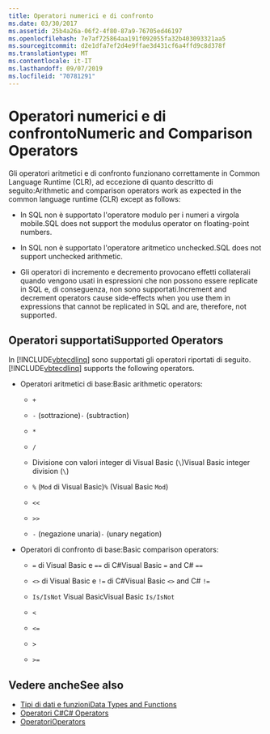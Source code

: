```yaml
---
title: Operatori numerici e di confronto
ms.date: 03/30/2017
ms.assetid: 25b4a26a-06f2-4f80-87a9-76705ed46197
ms.openlocfilehash: 7e7af725864aa191f092055fa32b403093321aa5
ms.sourcegitcommit: d2e1dfa7ef2d4e9ffae3d431cf6a4ffd9c8d378f
ms.translationtype: MT
ms.contentlocale: it-IT
ms.lasthandoff: 09/07/2019
ms.locfileid: "70781291"
---
```

# <a name="numeric-and-comparison-operators"></a><span data-ttu-id="2e308-102">Operatori numerici e di confronto</span><span class="sxs-lookup"><span data-stu-id="2e308-102">Numeric and Comparison Operators</span></span>

<span data-ttu-id="2e308-103">Gli operatori aritmetici e di confronto funzionano correttamente in Common Language Runtime (CLR), ad eccezione di quanto descritto di seguito:</span><span class="sxs-lookup"><span data-stu-id="2e308-103">Arithmetic and comparison operators work as expected in the common language runtime (CLR) except as follows:</span></span>

- <span data-ttu-id="2e308-104">In SQL non è supportato l'operatore modulo per i numeri a virgola mobile.</span><span class="sxs-lookup"><span data-stu-id="2e308-104">SQL does not support the modulus operator on floating-point numbers.</span></span>

- <span data-ttu-id="2e308-105">In SQL non è supportato l'operatore aritmetico unchecked.</span><span class="sxs-lookup"><span data-stu-id="2e308-105">SQL does not support unchecked arithmetic.</span></span>

- <span data-ttu-id="2e308-106">Gli operatori di incremento e decremento provocano effetti collaterali quando vengono usati in espressioni che non possono essere replicate in SQL e, di conseguenza, non sono supportati.</span><span class="sxs-lookup"><span data-stu-id="2e308-106">Increment and decrement operators cause side-effects when you use them in expressions that cannot be replicated in SQL and are, therefore, not supported.</span></span>

## <a name="supported-operators"></a><span data-ttu-id="2e308-107">Operatori supportati</span><span class="sxs-lookup"><span data-stu-id="2e308-107">Supported Operators</span></span>

<span data-ttu-id="2e308-108">In [!INCLUDE[vbtecdlinq](../../../../../../includes/vbtecdlinq-md.md)] sono supportati gli operatori riportati di seguito.</span><span class="sxs-lookup"><span data-stu-id="2e308-108">[!INCLUDE[vbtecdlinq](../../../../../../includes/vbtecdlinq-md.md)] supports the following operators.</span></span>

- <span data-ttu-id="2e308-109">Operatori aritmetici di base:</span><span class="sxs-lookup"><span data-stu-id="2e308-109">Basic arithmetic operators:</span></span>

  - `+`

  - <span data-ttu-id="2e308-110">`-` (sottrazione)</span><span class="sxs-lookup"><span data-stu-id="2e308-110">`-` (subtraction)</span></span>

  - `*`

  - `/`

  - <span data-ttu-id="2e308-111">Divisione con valori integer di Visual Basic (`\`)</span><span class="sxs-lookup"><span data-stu-id="2e308-111">Visual Basic integer division (`\`)</span></span>

  - <span data-ttu-id="2e308-112">`%` (`Mod` di Visual Basic)</span><span class="sxs-lookup"><span data-stu-id="2e308-112">`%` (Visual Basic `Mod`)</span></span>

  - `<<`

  - `>>`

  - <span data-ttu-id="2e308-113">`-` (negazione unaria)</span><span class="sxs-lookup"><span data-stu-id="2e308-113">`-` (unary negation)</span></span>

- <span data-ttu-id="2e308-114">Operatori di confronto di base:</span><span class="sxs-lookup"><span data-stu-id="2e308-114">Basic comparison operators:</span></span>

  - <span data-ttu-id="2e308-115">`=` di Visual Basic e `==` di C#</span><span class="sxs-lookup"><span data-stu-id="2e308-115">Visual Basic `=` and C# `==`</span></span>

  - <span data-ttu-id="2e308-116">`<>` di Visual Basic e `!=` di C#</span><span class="sxs-lookup"><span data-stu-id="2e308-116">Visual Basic `<>` and C# `!=`</span></span>

  - <span data-ttu-id="2e308-117">`Is/IsNot` Visual Basic</span><span class="sxs-lookup"><span data-stu-id="2e308-117">Visual Basic `Is/IsNot`</span></span>

  - `<`

  - `<=`

  - `>`

  - `>=`

## <a name="see-also"></a><span data-ttu-id="2e308-118">Vedere anche</span><span class="sxs-lookup"><span data-stu-id="2e308-118">See also</span></span>

- [<span data-ttu-id="2e308-119">Tipi di dati e funzioni</span><span class="sxs-lookup"><span data-stu-id="2e308-119">Data Types and Functions</span></span>](data-types-and-functions.md)
- [<span data-ttu-id="2e308-120">Operatori C#</span><span class="sxs-lookup"><span data-stu-id="2e308-120">C# Operators</span></span>](../../../../../csharp/language-reference/operators/index.md)
- [<span data-ttu-id="2e308-121">Operatori</span><span class="sxs-lookup"><span data-stu-id="2e308-121">Operators</span></span>](../../../../../visual-basic/language-reference/operators/index.md)

